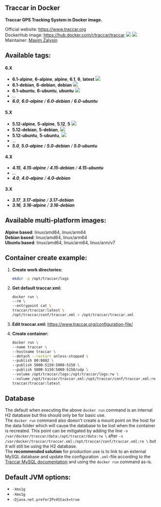 Traccar in Docker
---

**Traccar GPS Tracking System in Docker image.**

Official website: <https://www.traccar.org>  
DockerHub image: <https://hub.docker.com/r/traccar/traccar> ![](https://img.shields.io/docker/stars/traccar/traccar) ![](https://img.shields.io/docker/pulls/traccar/traccar)  
Maintainer: [Maxim Zalysin](https://github.com/magna-z)

## Available tags:
#### 6.X
- **6.1-alpine**, **6-alpine**, **alpine**, **6.1**, **6**, **latest** ![](https://img.shields.io/docker/image-size/traccar/traccar/6.1-alpine)
- **6.1-debian**, **6-debian**, **debian** ![](https://img.shields.io/docker/image-size/traccar/traccar/6.1-debian)
- **6.1-ubuntu**, **6-ubuntu**, **ubuntu** ![](https://img.shields.io/docker/image-size/traccar/traccar/6.1-ubuntu)
- _..._
- _**6.0**, **6.0-alpine** / **6.0-debian** / **6.0-ubuntu**_
#### 5.X
- **5.12-alpine**, **5-alpine**, **5.12**, **5** ![](https://img.shields.io/docker/image-size/traccar/traccar/5.12-alpine)
- **5.12-debian**, **5-debian**, ![](https://img.shields.io/docker/image-size/traccar/traccar/5.12-debian)
- **5.12-ubuntu**, **5-ubuntu**, ![](https://img.shields.io/docker/image-size/traccar/traccar/5.12-ubuntu)
- _..._
- _**5.0**, **5.0-alpine** / **5.0-debian** / **5.0-ubuntu**_
#### 4.X
- _**4.15**, **4.15-alpine** / **4.15-debian** / **4.15-ubuntu**_
- _..._
- _**4.0**, **4.0-alpine** / **4.0-debian**_
#### 3.X
- _**3.17**, **3.17-alpine** / **3.17-debian**_
- _**3.16**, **3.16-alpine** / **3.16-debian**_

## Available multi-platform images:
**Alpine based**: linux/amd64, linux/arm64  
**Debian based**: linux/amd64, linux/arm64  
**Ubuntu based**: linux/amd64, linux/arm64, linux/arm/v7

## Container create example:
1. **Create work directories:**
    ```bash
    mkdir -p /opt/traccar/logs
    ```

1. **Get default traccar.xml:**
    ```bash
    docker run \
    --rm \
    --entrypoint cat \
    traccar/traccar:latest \
    /opt/traccar/conf/traccar.xml > /opt/traccar/traccar.xml
    ```

1. **Edit traccar.xml:** <https://www.traccar.org/configuration-file/>

1. **Create container:**
    ```bash
    docker run \
    --name traccar \
    --hostname traccar \
    --detach --restart unless-stopped \
    --publish 80:8082 \
    --publish 5000-5150:5000-5150 \
    --publish 5000-5150:5000-5150/udp \
    --volume /opt/traccar/logs:/opt/traccar/logs:rw \
    --volume /opt/traccar/traccar.xml:/opt/traccar/conf/traccar.xml:ro \
    traccar/traccar:latest
    ```

## Database
The default when executing the above `docker run` command is an internal H2 database but this should only be for basic use.  
The `docker run` command also doesn't create a mount point on the host for the data folder which will cause the database to be lost when the container is recreated. This point can be mitigated by adding the line `-v /var/docker/traccar/data:/opt/traccar/data:rw \` after `-v /var/docker/traccar/traccar.xml:/opt/traccar/conf/traccar.xml:ro \` but it will still be using the H2 database.  
The **recommended solution** for production use is to link to an external MySQL database and update the configuration `.xml`-file according to the [Traccar MySQL documentation](https://www.traccar.org/mysql/) and using the `docker run` command as-is.

## Default JVM options:
- `-Xms1g`
- `-Xmx1g`
- `-Djava.net.preferIPv4Stack=true`

